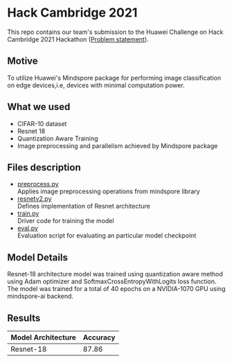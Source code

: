 # Hack Cambridge 2021

This repo contains our team's submission to the Huawei Challenge on Hack Cambridge 2021 Hackathon ([Problem statement](https://hackcambridge.com/dashboard/challenges)).

## Motive
To utilize Huawei's Mindspore package for performing image classification on edge devices,i.e, devices with minimal computation power.

## What we used
- CIFAR-10 dataset 
- Resnet 18
- Quantization Aware Training
- Image preprocessing and parallelism achieved by Mindspore package

## Files description
- [preprocess.py](preprocess.py) <br>
    Applies image preprocessing operations from mindspore library <br>
- [resnetv2.py](resnetv2.py) <br>
    Defines implementation of Resnet architecture <br>
- [train.py](train.py) <br>
    Driver code for training the model <br>
- [eval.py](eval.py) <br>
    Evaluation script for evaluating an particular model checkpoint <br>
    
## Model Details
Resnet-18 architecture model was trained using quantization aware method using Adam optimizer and SoftmaxCrossEntropyWithLogits loss function. The model was trained for a total of 40 epochs on a NVIDIA-1070 GPU using mindspore-ai backend. 
    
## Results

| Model Architecture  | Accuracy |
| ------------- | ------------- |
| Resnet-18  | 87.86  |



